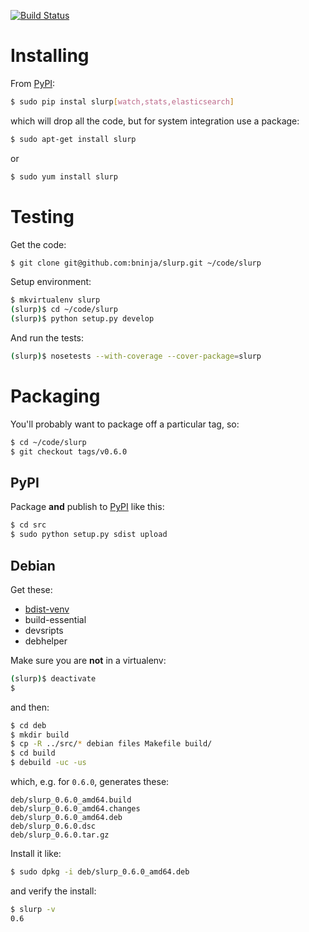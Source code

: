 [![Build Status](https://travis-ci.org/bninja/slurp.png?branch=dev)](https://travis-ci.org/bninja/slurp)

Installing
==========

From [PyPI](https://pypi.python.org/pypi/):

```bash
$ sudo pip instal slurp[watch,stats,elasticsearch]
```

which will drop all the code, but for system integration use a package:

```bash
$ sudo apt-get install slurp
```

or

```bash
$ sudo yum install slurp
```

Testing
=======

Get the code:

```bash
$ git clone git@github.com:bninja/slurp.git ~/code/slurp
```
    
Setup environment:

```bash
$ mkvirtualenv slurp
(slurp)$ cd ~/code/slurp
(slurp)$ python setup.py develop
```
    
And run the tests:

```bash
(slurp)$ nosetests --with-coverage --cover-package=slurp
```

Packaging
=========

You'll probably want to package off a particular tag, so:

```bash
$ cd ~/code/slurp
$ git checkout tags/v0.6.0
```

PyPI
----

Package **and** publish to [PyPI](https://pypi.python.org/pypi/) like this:

```bash
$ cd src
$ sudo python setup.py sdist upload
```

Debian
------

Get these:

- [bdist-venv](https://github.com/bninja/bdist-venv2)
- build-essential
- devsripts
- debhelper

Make sure you are **not** in a virtualenv:

```bash
(slurp)$ deactivate
$ 
```

and then:

```bash
$ cd deb
$ mkdir build
$ cp -R ../src/* debian files Makefile build/
$ cd build
$ debuild -uc -us 
```

which, e.g. for `0.6.0`, generates these:
    
```
deb/slurp_0.6.0_amd64.build
deb/slurp_0.6.0_amd64.changes
deb/slurp_0.6.0_amd64.deb
deb/slurp_0.6.0.dsc
deb/slurp_0.6.0.tar.gz
```

Install it like:

```bash
$ sudo dpkg -i deb/slurp_0.6.0_amd64.deb
```

and verify the install:

```bash
$ slurp -v
0.6
```
